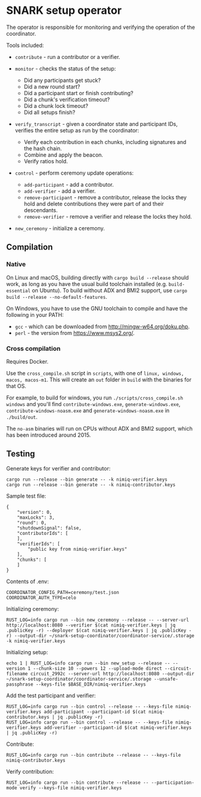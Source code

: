 # SNARK setup operator

The operator is responsible for monitoring and verifying the operation of the coordinator.

Tools included:
* `contribute` - run a contributor or a verifier.

* `monitor` - checks the status of the setup:
  * Did any participants get stuck?
  * Did a new round start?
  * Did a participant start or finish contributing?
  * Did a chunk's verification timeout?
  * Did a chunk lock timeout?
  * Did all setups finish?
  
* `verify_transcript` - given a coordinator state and participant IDs, verifies the entire setup as run by the coordinator:
  * Verify each contribution in each chunks, including signatures and the hash chain.
  * Combine and apply the beacon.
  * Verify ratios hold.
  
* `control` - perform ceremony update operations:
  * `add-participant` - add a contributor.
  * `add-verifier` - add a verifier.
  * `remove-participant` - remove a contributor, release the locks they hold and delete contributions they were part of and their descendants.
  * `remove-verifier` - remove a verifier and release the locks they hold.
  
* `new_ceremony` - initialize a ceremony.
  
## Compilation

### Native

On Linux and macOS, building directly with `cargo build --release` should work, as long as you have the usual build toolchain installed (e.g. `build-essential` on Ubuntu). To build without ADX and BMI2 support, use `cargo build --release --no-default-features`.

On Windows, you have to use the GNU toolchain to compile and have the following in your PATH:
* `gcc` - which can be downloaded from http://mingw-w64.org/doku.php.
* `perl` - the version from https://www.msys2.org/.

### Cross compilation

Requires Docker.

Use the `cross_compile.sh` script in `scripts`, with one of `linux, windows, macos, macos-m1`. This will create an `out` folder in `build` with the binaries for that OS.

For example, to build for windows, you run `./scripts/cross_compile.sh windows` and you'll find `contribute-windows.exe`, `generate-windows.exe`, `contribute-windows-noasm.exe` and `generate-windows-noasm.exe` in `./build/out`.

The `no-asm` binaries will run on CPUs without ADX and BMI2 support, which has been introduced around 2015.

## Testing

Generate keys for verifier and contributor:
```
cargo run --release --bin generate -- -k nimiq-verifier.keys
cargo run --release --bin generate -- -k nimiq-contributor.keys
```

Sample test file:
```
{
    "version": 0,
    "maxLocks": 3,
    "round": 0,
    "shutdownSignal": false,
    "contributorIds": [
    ],
    "verifierIds": [
        "public key from nimiq-verifier.keys"
    ],
    "chunks": [
    ]
}
```

Contents of .env:
```
COORDINATOR_CONFIG_PATH=ceremony/test.json
COORDINATOR_AUTH_TYPE=celo
```

Initializing ceremony:
```
RUST_LOG=info cargo run --bin new_ceremony --release -- --server-url http://localhost:8080 --verifier $(cat nimiq-verifier.keys | jq .publicKey -r) --deployer $(cat nimiq-verifier.keys | jq .publicKey -r) --output-dir ~/snark-setup-coordinator/coordinator-service/.storage -k nimiq-verifier.keys
```

Initializing setup:
```
echo 1 | RUST_LOG=info cargo run --bin new_setup --release -- --version 1 --chunk-size 10 --powers 12 --upload-mode direct --circuit-filename circuit_2992c --server-url http://localhost:8080 --output-dir ~/snark-setup-coordinator/coordinator-service/.storage --unsafe-passphrase --keys-file $BASE_DIR/nimiq-verifier.keys
```

Add the test participant and verifier:
```
RUST_LOG=info cargo run --bin control --release -- --keys-file nimiq-verifier.keys add-participant --participant-id $(cat nimiq-contributor.keys | jq .publicKey -r)
RUST_LOG=info cargo run --bin control --release -- --keys-file nimiq-verifier.keys add-verifier --participant-id $(cat nimiq-verifier.keys | jq .publicKey -r)
```

Contribute:
```
RUST_LOG=info cargo run --bin contribute --release -- --keys-file nimiq-contributor.keys
```

Verify contribution:
```
RUST_LOG=info cargo run --bin contribute --release -- --participation-mode verify --keys-file nimiq-verifier.keys
```
